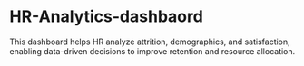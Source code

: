 # HR-Analytics-dashbaord
This dashboard helps HR analyze attrition, demographics, and satisfaction, enabling data-driven decisions to improve retention and resource allocation.

